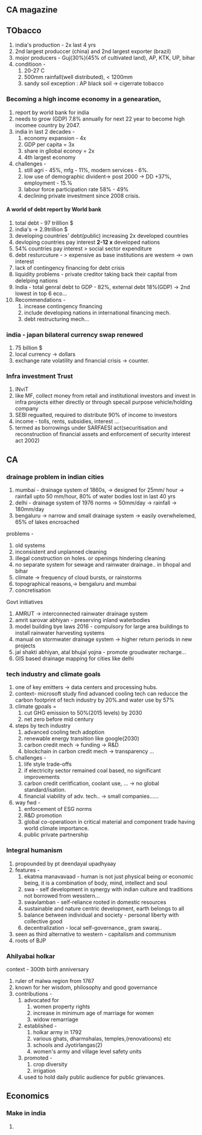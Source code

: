 ## CA magazine
## TObacco
1. india's production  - 2x last 4 yrs
2. 2nd largest produccer (china) and 2nd largest exporter (brazil)
3. mojor producers - Guj(30%)(45% of cultivated land), AP, KTK, UP, bihar
4. conditioon - 
	1. 20-27 C
	2. 500mm rainfall(well distributed), < 1200mm
	3. sandy soil exception : AP black soil -> cigerrate tobacco
### Becoming a high income economy in a genearation,
1. report by world bank for india
2. needs to grow (GDP) 7.8% annually for next 22 year to become high incomee country by 2047.
3. india in last 2 decades - 
	1. economy expansion - 4x
	2. GDP per capita = 3x
	3. share in gllobal econoy = 2x
	4. 4th largest economy
4. challenges - 
	1. still agri - 45%, mfg - 11%, modern services - 6%.
	2. low use of demographic divident-> post 2000 -> DD +37%, employment - 15.%
	3. labour force participation rate 58% - 49%
	4. declining private investment since  2008 crisis.
#### A world of debt report by World bank
1. total debt - 97 trilllion $
2. india's  -> 2.9trillion $
3. developing countries' debt(public) increasing 2x developed countries
4. devloping countries pay interest  **2-12 x** developed nations
5. 54% countries pay interest > social sector expenditure
6. debt resturcuture - > expensive as base institutions are western -> own interest
7. lack of contingency financing for debt crisis
8. liquidity problems - private creditor taking back their capital from delelping nations
9. India - total genral debt to GDP - 82%, external debt 18%(GDP) -> 2nd lowest in top 6 eco...
10. Recommendations - 
	1. increase contingency financing 
	2. include developing nations in international financing mech.
	3. debt restructuring mech...
### india - japan bilateral currency swap renewed
1. 75 billion $
2. local currency -> dollars
3. exchange rate volatility and financial crisis -> counter.
### Infra investment Trust
1. INviT
2. like MF, collect money from retail and institutional investors and invest in infra projects either directly or through specail purpose vehicle/holding company
3. SEBI regualted, required to distribute 90% of income to investors
4. income - tolls, rents, subsidies, interest ...
5. termed as borrowings under SARFAESI act(securitisation and reconstruction of financial assets and enforcement of security interest act 2002)

## CA
### drainage problem in indian cities
1. mumbai - drainage system of 1860s, -> designed for 25mm/ hour -> rainfall upto 50 mm/hour, 80% of water bodies lost in last 40 yrs
2. delhi - drainage system of 1976 norms -> 50mm/day -> rainfall -> 180mm/day
3. bengaluru -> narrow and small drainage system -> easily overwhelemed, 65% of lakes encroached

problems - 
1. old systems
2. inconsistent and unplanned cleaning
3. illegal construction on holes. or openings hindering cleaning
4. no separate system for sewage and rainwater drainage.. in bhopal and bihar
5. climate -> frequency of cloud bursts, or rainstorms
6. topographical reasons,-> bengaluru and mumbai 
7. concretisation

Govt initiatives
1. AMRUT -> interconnected rainwater drainage system
2. amrit sarovar abhiyan - preserving inland waterbodies
3. model building bye laws 2016 - compulsory for large area buildings to install rainwater harvesting systems
4. manual on stormwater drainage system -> higher return periods in new projects
5. jal shakti abhiyan, atal bhujal yojna - promote groudwater recharge...
6. GIS based drainage mapping for cities like delhi

### tech industry and climate goals
1. one of key emitters -> data centers and processing hubs.
2. context- microsoft study find advanced cooling tech can reducce the carbon footprint of tech industry by 20%.and water use by 57%
3. climate gpoals  = 
	1. cut GHG emission to 50%(2015 levels) by 2030 
	2. net zero before mid century
4. steps by tech industry
	1. advanced cooling tech adoption
	2. renewable energy transition like google(2030)
	3. carbon credit mech -> funding -> R&D
	4. blockchain in carbon credit mech -> transparency ...
5. challenges - 
	1. life style trade-offs
	2. if electricity sector remained coal based, no significant improvements
	3. carbon credit ceritfication, coolant use, ... -> no global standard/isation.
	4. financial viability of adv. tech.. -> small companies......
6. way fwd - 
	1. enforcement of ESG norms
	2. R&D promotion
	3. global co-operatioon in critical material and component trade having world climate importance.
	4. public private partnership
### Integral humanism
1. propounded by pt deendayal upadhyaay
2. features - 
	1. ekatma manavavaad - human is not just physical being or economic being, it is a combination of body, mind, intellect and soul
	2. swa - self development in synergy with indian culture and traditions not borrowed from wesstern...
	3. swavlamban - self-reliance rooted in domestic resources 
	4. sustainable and nature centric development, earth belongs to all
	5. balance between individual and society - personal liberty with collective good
	6. decentralization - local self-governance., gram swaraj..
3. seen as third alternative to western - capitalism and communism
4. roots of BJP

### Ahilyabai holkar
context - 300th birth anniversary
1. ruler of malwa region from 1767
2. known for her wisdom, philosophy and good governance
3. contributions - 
	1. advocated for 
		1. women property rights
		2. increase in minimum age of marriage for women
		3. widow remarriage
	2. established - 
		1. holkar army in 1792
		2. various ghats, dharmshalas, temples,(renovatioons) etc
		3. schools and Jyotirlangas(2)
		4. women's army and village level safety units
	3. promoted - 
		1. crop diversity
		2. irrigation
	4. used to hold daily public audience for public grievances.
## Economics
### Make in india
 1. 